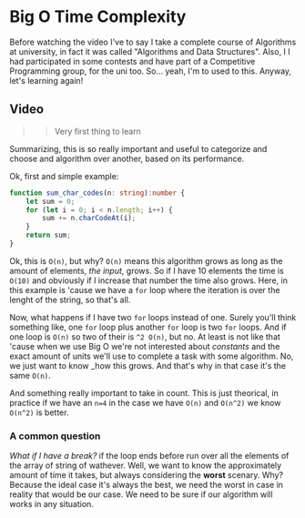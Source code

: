 # Big O Time Complexity

Before watching the video I've to say I take a complete course of Algorithms at university, in fact it was called "Algorithms and Data Structures". Also, I I had participated in some contests and have part of a Competitive Programming group, for the uni too. So… yeah, I'm to used to this. Anyway, let's learning again!

## Video

>> Very first thing to learn

Summarizing, this is so really important and useful to categorize and choose and algorithm over another, based on its performance.

Ok, first and simple example:

```typescript
function sum_char_codes(n: string):number {
    let sum = 0;
    for (let i = 0; i < n.length; i++) {
        sum += n.charCodeAt(i);
    }
    return sum;
}
```

Ok, this is `O(n)`, but why?
`O(n)` means this algorithm grows as long as the amount of elements, _the input_, grows. So if I have 10 elements the time is `O(10)` and obviously if I increase that number the time also grows. Here, in this example is 'cause we have a `for` loop where the iteration is over the lenght of the string, so that's all.

Now, what happens if I have two `for` loops instead of one. Surely you'll think something like, one `for` loop plus another `for` loop is two `for` loops. And if one loop is `O(n)` so two of their is `^2 O(n)`, but no. At least is not like that 'cause when we use Big O we're not interested about _constants_ and the exact amount of units we'll use to complete a task with some algorithm. No, we just want to know _how this grows. And that's why in that case it's the same `O(n)`.

And something really important to take in count. This is just theorical, in practice if we have an `n=4` in the case we have `O(n)` and `O(n^2)` we know `O(n^2)` is better.

### A common question

_What if I have a break?_ if the loop ends before run over all the elements of the array of string of wathever. Well, we want to know the approximately amount of time it takes, but always considering the **worst** scenary. Why? Because the ideal case it's always the best, we need the worst in case in reality that would be our case. We need to be sure if our algorithm will works in any situation.
